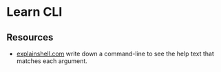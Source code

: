 
# Learn CLI


## Resources

- [explainshell.com](https://explainshell.com/) write down a command-line to see the help text that matches each argument.
